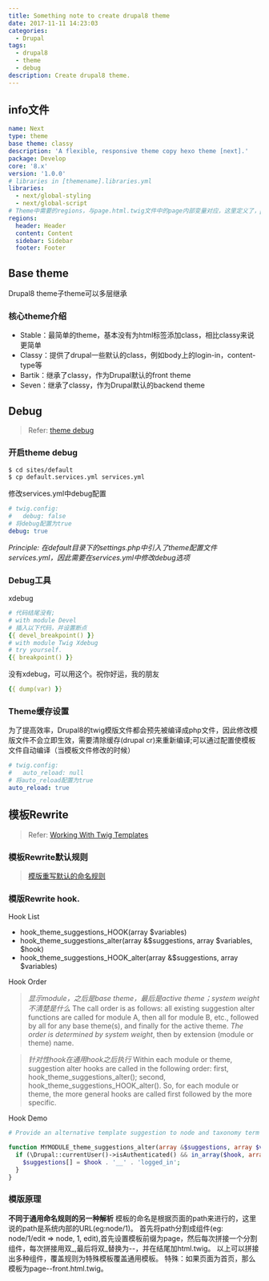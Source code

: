 ```yaml
---
title: Something note to create drupal8 theme
date: 2017-11-11 14:23:03
categories:
  - Drupal
tags:
  - drupal8
  - theme
  - debug
description: Create drupal8 theme.
---
```


## info文件

``` yml
name: Next
type: theme
base theme: classy
description: 'A flexible, responsive theme copy hexo theme [next].'
package: Develop
core: '8.x'
version: '1.0.0'
# libraries in [themename].libraries.yml
libraries:
  - next/global-styling
  - next/global-script
# Theme中需要的regions，与page.html.twig文件中的page内部变量对应，这里定义了，page中才会出现相应的区域变量
regions:
  header: Header
  content: Content
  sidebar: Sidebar
  footer: Footer
```

## Base theme

Drupal8 theme子theme可以多层继承

### 核心theme介绍

- Stable：最简单的theme，基本没有为html标签添加class，相比classy来说更简单
- Classy：提供了drupal一些默认的class，例如body上的login-in，content-type等
- Bartik：继承了classy，作为Drupal默认的front theme
- Seven：继承了classy，作为Drupal默认的backend theme



## Debug

> Refer: [theme debug](https://www.drupal.org/docs/8/theming/twig/debugging-twig-templates)

### 开启theme debug

``` bash
$ cd sites/default
$ cp default.services.yml services.yml
```
修改services.yml中debug配置
``` yml
# twig.config:
#   debug: false
# 将debug配置为true
debug: true
```
*Principle: 在default目录下的settings.php中引入了theme配置文件services.yml，因此需要在services.yml中修改debug选项*

### Debug工具
xdebug
``` yml
# 代码结尾没有;
# with module Devel
# 插入以下代码，并设置断点
{{ devel_breakpoint() }}
# with module Twig Xdebug
# try yourself.
{{ breakpoint() }}
```
没有xdebug，可以用这个。祝你好运，我的朋友
``` yml
{{ dump(var) }}
```

### Theme缓存设置

为了提高效率，Drupal8的twig模版文件都会预先被编译成php文件，因此修改模版文件不会立即生效，需要清除缓存(drupal cr)来重新编译;可以通过配置使模板文件自动编译（当模板文件修改的时候）
``` yml
# twig.config:
#   auto_reload: null
# 将auto_reload配置为true
auto_reload: true
```

## 模板Rewrite
> Refer: [Working With Twig Templates](https://www.drupal.org/docs/8/theming/twig/working-with-twig-templates)

### 模板Rewrite默认规则
> [模版重写默认的命名规则](https://www.drupal.org/node/2354645)

### 模版Rewrite hook.
Hook List
- hook_theme_suggestions_HOOK(array $variables)
- hook_theme_suggestions_alter(array &$suggestions, array $variables, $hook)
- hook_theme_suggestions_HOOK_alter(array &$suggestions, array $variables)

Hook Order
> *显示module，之后是base theme，最后是active theme；system weight不清楚是什么*
> The call order is as follows: all existing suggestion alter functions are called for module A, then all for module B, etc., followed by all for any base theme(s), and finally for the active theme. *The order is determined by system weight*, then by extension (module or theme) name.

> *针对性hook在通用hook之后执行*
> Within each module or theme, suggestion alter hooks are called in the following order: first, hook_theme_suggestions_alter(); second, hook_theme_suggestions_HOOK_alter(). So, for each module or theme, the more general hooks are called first followed by the more specific.

Hook Demo
``` php
# Provide an alternative template suggestion to node and taxonomy term templates based on the user being logged in.

function MYMODULE_theme_suggestions_alter(array &$suggestions, array $variables, $hook) {
  if (\Drupal::currentUser()->isAuthenticated() && in_array($hook, array('node', 'taxonomy_term'))) {
    $suggestions[] = $hook . '__' . 'logged_in';
  }
}
```

### 模版原理
**不同于通用命名规则的另一种解析**
模板的命名是根据页面的path来进行的，这里说的path是系统内部的URL(eg:node/1)。
首先将path分割成组件(eg: node/1/edit => node, 1, edit),首先设置模板前缀为page，然后每次拼接一个分割组件，每次拼接用双_,最后将双_替换为--，并在结尾加html.twig。
以上可以拼接出多种组件，覆盖规则为特殊模板覆盖通用模板。
特殊：如果页面为首页，那么模板为page--front.html.twig。
